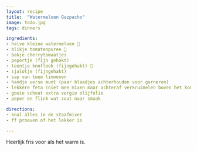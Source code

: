 ```yaml
---
layout: recipe
title:  "Watermeloen Gazpacho"
image: todo.jpg
tags: dinners

ingredients:
- halve kleine watermeloen 🍉 
- blikje tomatenpuree 🍅 
- bakje cherrytomaatjes 
- pepertje (fijn gehakt) 
- teentje knoflook (fijngehakt) 🧄 
- sjalotje (fijngehakt)
- sap van twee limoenen 
- handje verse munt (paar blaadjes achterhouden voor garneren) 
- lekkere feta (niet mee mixen maar achteraf verkruimelen boven het kommetje) 
- goeie scheut extra vergie olijfolie 
- peper en flink wat zout naar smaak

directions:
- knal alles in de staafmixer
- ff proeven of het lekker is

---
```


Heerlijk fris voor als het warm is.